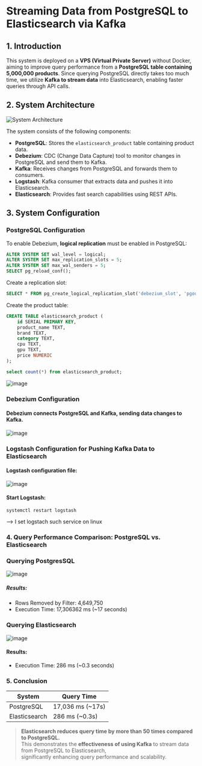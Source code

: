 # Streaming Data from PostgreSQL to Elasticsearch via Kafka

## 1. Introduction

This system is deployed on a **VPS (Virtual Private Server)** without Docker, aiming to improve query performance from a **PostgreSQL table containing 5,000,000 products**. Since querying PostgreSQL directly takes too much time, we utilize **Kafka to stream data** into Elasticsearch, enabling faster queries through API calls.

## 2. System Architecture

![System Architecture](https://github.com/user-attachments/assets/fb411457-2102-4fff-a8ff-569db837ac2c)

The system consists of the following components:

- **PostgreSQL**: Stores the `elasticsearch_product` table containing product data.
- **Debezium**: CDC (Change Data Capture) tool to monitor changes in PostgreSQL and send them to Kafka.
- **Kafka**: Receives changes from PostgreSQL and forwards them to consumers.
- **Logstash**: Kafka consumer that extracts data and pushes it into Elasticsearch.
- **Elasticsearch**: Provides fast search capabilities using REST APIs.

## 3. System Configuration

### PostgreSQL Configuration

To enable Debezium, **logical replication** must be enabled in PostgreSQL:

```sql
ALTER SYSTEM SET wal_level = logical;
ALTER SYSTEM SET max_replication_slots = 5;
ALTER SYSTEM SET max_wal_senders = 5;
SELECT pg_reload_conf();
```
Create a replication slot:

```sql
SELECT * FROM pg_create_logical_replication_slot('debezium_slot', 'pgoutput');
```

Create the product table:

```sql
CREATE TABLE elasticsearch_product (
    id SERIAL PRIMARY KEY,
    product_name TEXT,
    brand TEXT,
    category TEXT,
    cpu TEXT,
    gpu TEXT,
    price NUMERIC
);

select count(*) from elasticsearch_product;
```
![image](https://github.com/user-attachments/assets/80dcd8fe-511a-422c-af62-d292bd60a4b8)

### Debezium Configuration

#### Debezium connects PostgreSQL and Kafka, sending data changes to Kafka.
![image](https://github.com/user-attachments/assets/8d2c672e-faa2-424a-bc37-6d26e25bf322)

### Logstash Configuration for Pushing Kafka Data to Elasticsearch
#### Logstash configuration file:
![image](https://github.com/user-attachments/assets/faaedee0-08c8-444b-839a-8709f5f8f3fb)

#### Start Logstash:
```
systemctl restart logstash 
```
--> I set logstach such service on linux

### 4. Query Performance Comparison: PostgreSQL vs. Elasticsearch

### Querying PostgresSQL
![image](https://github.com/user-attachments/assets/7b9ba351-5d43-4a68-b2de-2c2fd861841c)

##### Results:
- Rows Removed by Filter: 4,649,750
- Execution Time: 17,306362 ms (~17 seconds)

### Querying Elasticsearch
![image](https://github.com/user-attachments/assets/e4dd5ad5-4722-43ad-bd48-8bfba2d8ef1b)

#### Results:
- Execution Time: 286 ms (~0.3 seconds)

### 5. Conclusion

| System         | Query Time       |
|---------------|-----------------|
| PostgreSQL    | 17,036 ms (~17s) |
| Elasticsearch | 286 ms (~0.3s)   |

> **Elasticsearch reduces query time by more than 50 times compared to PostgreSQL.**  
> This demonstrates the **effectiveness of using Kafka** to stream data from PostgreSQL to Elasticsearch,  
> significantly enhancing query performance and scalability.
